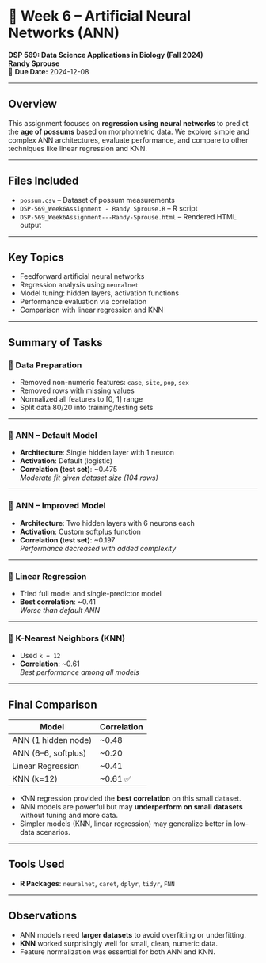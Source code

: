 # 🤖 Week 6 – Artificial Neural Networks (ANN)  
**DSP 569: Data Science Applications in Biology (Fall 2024)**  
**Randy Sprouse**  
📅 **Due Date:** 2024-12-08

---

## Overview
This assignment focuses on **regression using neural networks** to predict the **age of possums** based on morphometric data. We explore simple and complex ANN architectures, evaluate performance, and compare to other techniques like linear regression and KNN.

---

## Files Included
- `possum.csv` – Dataset of possum measurements  
- `DSP-569_Week6Assignment - Randy Sprouse.R` – R script  
- `DSP-569_Week6Assignment---Randy-Sprouse.html` – Rendered HTML output  

---

## Key Topics
- Feedforward artificial neural networks
- Regression analysis using `neuralnet`
- Model tuning: hidden layers, activation functions
- Performance evaluation via correlation
- Comparison with linear regression and KNN

---

## Summary of Tasks

### 🔹 Data Preparation
- Removed non-numeric features: `case`, `site`, `pop`, `sex`
- Removed rows with missing values
- Normalized all features to [0, 1] range
- Split data 80/20 into training/testing sets

---

### 🔹 ANN – Default Model
- **Architecture**: Single hidden layer with 1 neuron
- **Activation**: Default (logistic)
- **Correlation (test set)**: ~0.475  
  *Moderate fit given dataset size (104 rows)*

---

### 🔹 ANN – Improved Model
- **Architecture**: Two hidden layers with 6 neurons each
- **Activation**: Custom softplus function
- **Correlation (test set)**: ~0.197  
  *Performance decreased with added complexity*

---

### 🔹 Linear Regression
- Tried full model and single-predictor model
- **Best correlation**: ~0.41  
  *Worse than default ANN*

---

### 🔹 K-Nearest Neighbors (KNN)
- Used `k = 12`
- **Correlation**: ~0.61  
  *Best performance among all models*

---

## Final Comparison

| Model               | Correlation |
|--------------------|-------------|
| ANN (1 hidden node) | ~0.48       |
| ANN (6–6, softplus) | ~0.20       |
| Linear Regression   | ~0.41       |
| KNN (k=12)          | ~0.61 ✅    |

- KNN regression provided the **best correlation** on this small dataset.
- ANN models are powerful but may **underperform on small datasets** without tuning and more data.
- Simpler models (KNN, linear regression) may generalize better in low-data scenarios.

---

## Tools Used
- **R Packages**: `neuralnet`, `caret`, `dplyr`, `tidyr`, `FNN`

---

## Observations
- ANN models need **larger datasets** to avoid overfitting or underfitting.
- **KNN** worked surprisingly well for small, clean, numeric data.
- Feature normalization was essential for both ANN and KNN.
